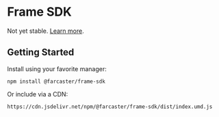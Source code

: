 # Frame SDK

Not yet stable. [Learn more](https://github.com/farcasterxyz/frames/wiki/frames-v2-developer-playground-preview).

## Getting Started

Install using your favorite manager:

```
npm install @farcaster/frame-sdk
```

Or include via a CDN:

```
https://cdn.jsdelivr.net/npm/@farcaster/frame-sdk/dist/index.umd.js
```
